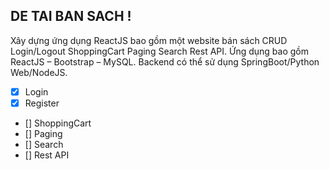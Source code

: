 ## DE TAI BAN SACH !
Xây dựng ứng dụng ReactJS bao gồm một website bán sách CRUD Login/Logout
ShoppingCart Paging Search Rest API. Ứng dụng bao gồm ReactJS – Bootstrap – MySQL.
Backend có thể sử dụng SpringBoot/Python Web/NodeJS.

- [x] Login
- [x] Register
- [] ShoppingCart
- [] Paging
- [] Search
- [] Rest API